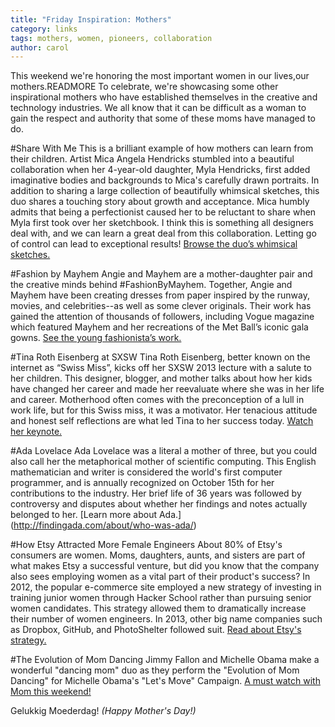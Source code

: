 ```yaml
---
title: "Friday Inspiration: Mothers"
category: links
tags: mothers, women, pioneers, collaboration
author: carol
---
```


This weekend we're honoring the most important women in our lives,our mothers.READMORE To celebrate, we're showcasing some other inspirational mothers who have established themselves in the creative and technology industries. We all know that it can be difficult as a woman to gain the respect and authority that some of these moms have managed to do.

#Share With Me
This is a brilliant example of how mothers can learn from their children. Artist Mica Angela Hendricks stumbled into a beautiful collaboration when her 4-year-old daughter, Myla Hendricks, first added imaginative bodies and backgrounds to Mica's carefully drawn portraits. In addition to sharing a large collection of beautifully whimsical sketches, this duo shares a touching story about growth and acceptance. Mica humbly admits that being a perfectionist caused her to be reluctant to share when Myla first took over her sketchbook. I think this is something all designers deal with, and we can learn a great deal from this collaboration. Letting go of control can lead to exceptional results! [Browse the duo’s whimsical sketches.](http://busymockingbird.com)

#Fashion by Mayhem
Angie and Mayhem are a mother-daughter pair and the creative minds behind #FashionByMayhem. Together, Angie and Mayhem have been creating dresses from paper inspired by the runway, movies, and celebrities--as well as some clever originals. Their work has gained the attention of thousands of followers, including Vogue magazine which featured Mayhem and her recreations of the Met Ball’s iconic gala gowns. [See the young fashionista’s work.](http://www.fashionbymayhem.com/about-the-fashion/)

#Tina Roth Eisenberg at SXSW
Tina Roth Eisenberg, better known on the internet as “Swiss Miss”, kicks off her SXSW 2013 lecture with a salute to her children. This designer, blogger, and mother talks about how her kids have changed her career and made her reevaluate where she was in her life and career. Motherhood often comes with the preconception of a lull in work life, but for this Swiss miss, it was a motivator. Her tenacious attitude and honest self reflections are what led Tina to her success today. [Watch her keynote.](https://www.youtube.com/watch?v=lBHsfeLhq64#t=32)

#Ada Lovelace
Ada Lovelace was a literal a mother of three, but you could also call her the metaphorical mother of scientific computing. This English mathematician and writer is considered the world's first computer programmer, and is annually recognized on October 15th for her contributions to the industry. Her brief life of 36 years was followed by controversy and disputes about whether her findings and notes actually belonged to her. [Learn more about Ada.] (http://findingada.com/about/who-was-ada/)

#How Etsy Attracted More Female Engineers
About 80% of Etsy's consumers are women. Moms, daughters, aunts, and sisters are part of what makes Etsy a successful venture, but did you know that the company also sees employing women as a vital part of their product's success? In 2012, the popular e-commerce site employed a new strategy of investing in training junior women through Hacker School rather than pursuing senior women candidates. This strategy allowed them to dramatically increase their number of women engineers. In 2013, other big name companies such as Dropbox, GitHub, and PhotoShelter followed suit. [Read about Etsy's strategy.](http://www.fastcolabs.com/3005681/how-hack-broken-gender-dynamics-workplace)

#The Evolution of Mom Dancing
Jimmy Fallon and Michelle Obama make a wonderful "dancing mom" duo as they perform the "Evolution of Mom Dancing" for Michelle Obama's "Let's Move" Campaign. [A must watch with Mom this weekend!](https://www.youtube.com/watch?v=Hq-URl9F17Y#t=66)


Gelukkig Moederdag! _(Happy Mother's Day!)_